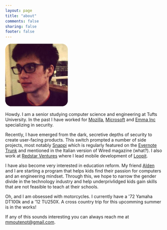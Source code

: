 ```yaml
---
layout: page
title: "about"
comments: false
sharing: false
footer: false
---
```


![Marshall Moutenot](marshallmoutenot.jpg)

Howdy. I am a senior studying computer science and engineering at Tufts
University. In the past I have worked for [Mozilla](http://mozilla.org),
[Microsoft](http://bing.com) and [Emma Inc](http://myemma.com) specializing in
security.

Recently, I have emerged from the dark, secretive depths of security to create
user-facing products. This switch prompted a number of side projects, most
notably [Snappi](http://app.snppi.com) which is regularly featured on the
[Evernote Trunk](http://trunk.evernote.com) and mentioned in the
Italian version of Wired magazine (what?). I also  work at [Redstar
Ventures](http://www.redstar.com/) where I lead mobile development of
[Loopit](http://loopit.com).

I have also become very interested in education reform. My friend
[Alden](http://twitter.com/aldenks) and I are starting a program that helps kids
find their passion for computers and an engineering mindset. Through this, we
hope to narrow the gender divide in the technology industry and help
underprivlidged kids gain skills that are not feasible to teach at their schools.

Oh, and I am obsessed with motorcycles. I currently have a '72 Yamaha DT100k and
a '12 TU250X. A cross country trip for this upcomming summer is in the works!

If any of this sounds interesting you can always reach me at
[mmoutenot@gmail.com](mailto:mmoutenot@gmail.com).

